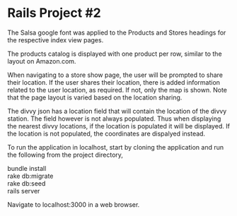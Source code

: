 # Rails Project #2

The Salsa google font was applied to the Products and Stores headings for the respective index view pages.

The products catalog is displayed with one product per row, similar to the layout on Amazon.com.

When navigating to a store show page, the user will be prompted to share their location. If
the user shares their location, there is added information related to the user location, as required. 
If not, only the map is shown. Note that the page layout is varied based on the location sharing.

The divvy json has a location field that will contain the location of the divvy station. The field
however is not always populated. Thus when displaying the nearest divvy locations, if the location
is populated it will be displayed. If the location is not populated, the coordinates are dispalyed
instead.

To run the application in localhost, start by cloning the application and run the following from 
the project directory,

bundle install<br>
rake db:migrate<br>
rake db:seed<br>
rails server<br>

Navigate to localhost:3000 in a web browser.
